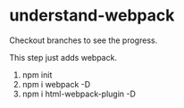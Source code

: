 # understand-webpack

Checkout branches to see the progress.

This step just adds webpack.
1. npm init
2. npm i webpack -D
3. npm i html-webpack-plugin -D
